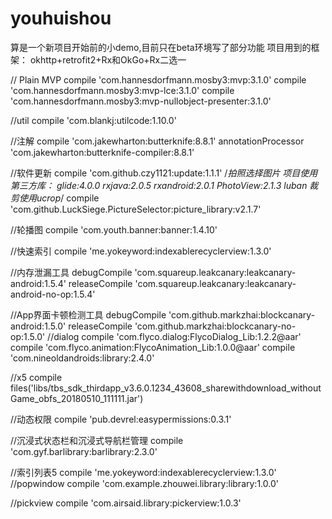 # youhuishou
算是一个新项目开始前的小demo,目前只在beta环境写了部分功能
项目用到的框架：
okhttp+retrofit2+Rx和OkGo+Rx二选一

 // Plain MVP
    compile 'com.hannesdorfmann.mosby3:mvp:3.1.0'
    compile 'com.hannesdorfmann.mosby3:mvp-lce:3.1.0'
    compile 'com.hannesdorfmann.mosby3:mvp-nullobject-presenter:3.1.0'
    
 //util
    compile 'com.blankj:utilcode:1.10.0'
    
 //注解
    compile 'com.jakewharton:butterknife:8.8.1'
    annotationProcessor 'com.jakewharton:butterknife-compiler:8.8.1'
    
 //软件更新
    compile 'com.github.czy1121:update:1.1.1'
  /*拍照选择图片
                项目使用第三方库：
                    glide:4.0.0
                    rxjava:2.0.5
                    rxandroid:2.0.1
                    PhotoView:2.1.3
                    luban
                    裁剪使用ucrop*/
    compile 'com.github.LuckSiege.PictureSelector:picture_library:v2.1.7'
    
 //轮播图
    compile 'com.youth.banner:banner:1.4.10'
    
 //快速索引
    compile 'me.yokeyword:indexablerecyclerview:1.3.0'
    

 //内存泄漏工具
    debugCompile 'com.squareup.leakcanary:leakcanary-android:1.5.4'
    releaseCompile 'com.squareup.leakcanary:leakcanary-android-no-op:1.5.4'

 //App界面卡顿检测工具
    debugCompile 'com.github.markzhai:blockcanary-android:1.5.0'
    releaseCompile 'com.github.markzhai:blockcanary-no-op:1.5.0'
//dialog
    compile 'com.flyco.dialog:FlycoDialog_Lib:1.2.2@aar'
    compile 'com.flyco.animation:FlycoAnimation_Lib:1.0.0@aar'
    compile 'com.nineoldandroids:library:2.4.0'

 //x5
    compile files('libs/tbs_sdk_thirdapp_v3.6.0.1234_43608_sharewithdownload_withoutGame_obfs_20180510_111111.jar')

 //动态权限
    compile 'pub.devrel:easypermissions:0.3.1'

 //沉浸式状态栏和沉浸式导航栏管理
    compile 'com.gyf.barlibrary:barlibrary:2.3.0'

 //索引列表5
    compile 'me.yokeyword:indexablerecyclerview:1.3.0'
 //popwindow
    compile 'com.example.zhouwei.library:library:1.0.0'

 //pickview
    compile 'com.airsaid.library:pickerview:1.0.3'
